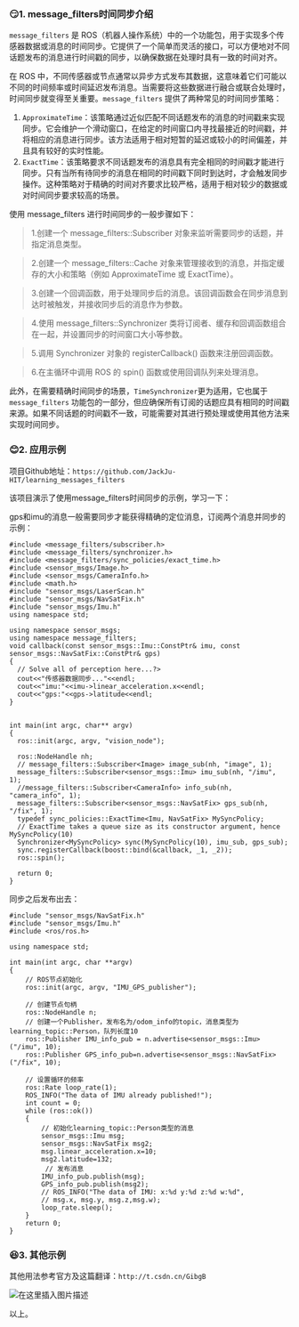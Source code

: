 

### 😏1. message_filters时间同步介绍


`message_filters` 是 ROS（机器人操作系统）中的一个功能包，用于实现多个传感器数据或消息的时间同步。它提供了一个简单而灵活的接口，可以方便地对不同话题发布的消息进行时间戳的同步，以确保数据在处理时具有一致的时间对齐。


在 ROS 中，不同传感器或节点通常以异步方式发布其数据，这意味着它们可能以不同的时间频率或时间延迟发布消息。当需要将这些数据进行融合或联合处理时，时间同步就变得至关重要。`message_filters` 提供了两种常见的时间同步策略：


1. `ApproximateTime`：该策略通过近似匹配不同话题发布的消息的时间戳来实现同步。它会维护一个滑动窗口，在给定的时间窗口内寻找最接近的时间戳，并将相应的消息进行同步。该方法适用于相对短暂的延迟或较小的时间偏差，并且具有较好的实时性能。
2. `ExactTime`：该策略要求不同话题发布的消息具有完全相同的时间戳才能进行同步。只有当所有待同步的消息在相同的时间戳下同时到达时，才会触发同步操作。这种策略对于精确的时间对齐要求比较严格，适用于相对较少的数据或对时间同步要求较高的场景。


使用 message_filters 进行时间同步的一般步骤如下：



> 
> 1.创建一个 message_filters::Subscriber 对象来监听需要同步的话题，并指定消息类型。
> 
> 
> 



> 
> 2.创建一个 message_filters::Cache 对象来管理接收到的消息，并指定缓存的大小和策略（例如 ApproximateTime 或 ExactTime）。
> 
> 
> 



> 
> 3.创建一个回调函数，用于处理同步后的消息。该回调函数会在同步消息到达时被触发，并接收同步后的消息作为参数。
> 
> 
> 



> 
> 4.使用 message_filters::Synchronizer 类将订阅者、缓存和回调函数组合在一起，并设置同步的时间窗口大小等参数。
> 
> 
> 



> 
> 5.调用 Synchronizer 对象的 registerCallback() 函数来注册回调函数。
> 
> 
> 



> 
> 6.在主循环中调用 ROS 的 spin() 函数或使用回调队列来处理消息。
> 
> 
> 


此外，在需要精确时间同步的场景，`TimeSynchronizer`更为适用，它也属于 `message_filters` 功能包的一部分，但应确保所有订阅的话题应具有相同的时间戳来源。如果不同话题的时间戳不一致，可能需要对其进行预处理或使用其他方法来实现时间同步。


### 😊2. 应用示例


项目Github地址：`https://github.com/JackJu-HIT/learning_messages_filters`


该项目演示了使用message_filters时间同步的示例，学习一下：


gps和imu的消息一般需要同步才能获得精确的定位消息，订阅两个消息并同步的示例：



```
#include <message_filters/subscriber.h>
#include <message_filters/synchronizer.h>
#include <message_filters/sync_policies/exact_time.h>
#include <sensor_msgs/Image.h>
#include <sensor_msgs/CameraInfo.h>
#include <math.h>
#include "sensor_msgs/LaserScan.h"
#include "sensor_msgs/NavSatFix.h"
#include "sensor_msgs/Imu.h"
using namespace std;

using namespace sensor_msgs;
using namespace message_filters;
void callback(const sensor_msgs::Imu::ConstPtr& imu, const sensor_msgs::NavSatFix::ConstPtr& gps)
{
  // Solve all of perception here...?>
  cout<<"传感器数据同步..."<<endl;
  cout<<"imu:"<<imu->linear_acceleration.x<<endl;
  cout<<"gps:"<<gps->latitude<<endl;
}
 

int main(int argc, char** argv)
{
  ros::init(argc, argv, "vision_node");
 
  ros::NodeHandle nh;
  // message_filters::Subscriber<Image> image_sub(nh, "image", 1);
  message_filters::Subscriber<sensor_msgs::Imu> imu_sub(nh, "/imu", 1);
  //message_filters::Subscriber<CameraInfo> info_sub(nh, "camera_info", 1);
  message_filters::Subscriber<sensor_msgs::NavSatFix> gps_sub(nh, "/fix", 1);
  typedef sync_policies::ExactTime<Imu, NavSatFix> MySyncPolicy;
  // ExactTime takes a queue size as its constructor argument, hence MySyncPolicy(10)
  Synchronizer<MySyncPolicy> sync(MySyncPolicy(10), imu_sub, gps_sub);
  sync.registerCallback(boost::bind(&callback, _1, _2));
  ros::spin();
 
  return 0;
}

```

同步之后发布出去：



```
#include "sensor_msgs/NavSatFix.h"
#include "sensor_msgs/Imu.h"
#include <ros/ros.h>

using namespace std;

int main(int argc, char **argv)
{
    // ROS节点初始化
    ros::init(argc, argv, "IMU_GPS_publisher");

    // 创建节点句柄
    ros::NodeHandle n;
    // 创建一个Publisher，发布名为/odom_info的topic，消息类型为learning_topic::Person，队列长度10
    ros::Publisher IMU_info_pub = n.advertise<sensor_msgs::Imu>("/imu", 10);
    ros::Publisher GPS_info_pub=n.advertise<sensor_msgs::NavSatFix>("/fix", 10);

    // 设置循环的频率
    ros::Rate loop_rate(1);
    ROS_INFO("The data of IMU already published!");
    int count = 0;
    while (ros::ok())
    {
        // 初始化learning_topic::Person类型的消息
    	sensor_msgs::Imu msg;
        sensor_msgs::NavSatFix msg2;
        msg.linear_acceleration.x=10;
        msg2.latitude=132;      
         // 发布消息
        IMU_info_pub.publish(msg);
        GPS_info_pub.publish(msg2);
        // ROS_INFO("The data of IMU: x:%d y:%d z:%d w:%d", 
		// msg.x, msg.y, msg.z,msg.w);
		loop_rate.sleep();
	}
    return 0;
}

```

### 😆3. 其他示例


其他用法参考官方及这篇翻译：`http://t.csdn.cn/GibgB`


![在这里插入图片描述](https://img-blog.csdnimg.cn/6567c240f1b5443ab60e194d3ffe3803.png)


以上。





